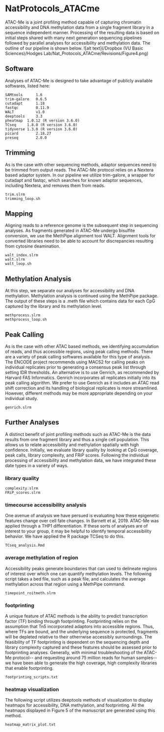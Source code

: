 # NatProtocols_ATACme
ATAC-Me is a joint profiling method capable of capturing chromatin accessibility and DNA methylation data from a single fragment library in a sequence independent manner. Processing of the resulting data is based on initial steps shared with many next generation sequencing pipelines followed by parallel analyses for accessibility and methylation data. The outline of our pipeline is shown below. 
![alt text](/Dropbox (VU Basic Sciences)/Hodges Lab/Nat_Protocols_ATACme/Revisions/Figure4.png)
## Software
Analyses of ATAC-Me is designed to take advantage of publicly available softwares, listed here: 
```
SAMtools      1.6
trim-galore   0.6.5 
cutadapt      1.18 
fastqc        0.11.9 
WALT          v1.0
deeptools     3.3
pheatmap  1.0.12 (R version 3.6.0)
TCseq     1.8.0 (R version 3.6.0)
tidyverse 1.3.0 (R version 3.6.0)
picard        2.18.27
preseq        2.0.0
```
## Trimming
As is the case with other sequencing methods, adaptor sequences need to be trimmed from output reads. The ATAC-Me protocol relies on a Nextera based adaptor system. In our pipeline we utilize trim-galore, a wrapper for cutadapt and fastqc, which searches for known adaptor sequences, including Nextera, and removes them from reads. 
```
trim.slrm
trimming_loop.sh
```
## Mapping
Aligning reads to a reference genome is the subsequent step in sequencing analyses. As fragments generated in ATAC-Me undergo bisulfite conversion, we use the MethPipe alignment tool WALT. Alignment tools for converted libraries need to be able to account for discrepancies resulting from cytosine deamination.
```
walt_index.slrm
walt.slrm
walt_loop.sh
```
## Methylation Analysis
At this step, we separate our analyses for accessibility and DNA methylation. Methylation analysis is continued using the MethPipe package. The output of these steps is a .meth file which contains data for each CpG captured by the library and its methylation level. 
```
methprocess.slrm
methprocess_loop.sh
```
## Peak Calling
As is the case with other ATAC based methods, we identifying accumulation of reads, and thus accessible regions, using peak calling methods. There are a variety of peak calling softwares available for this type of analysis. The ENCODE project recommends using MACS2 for calling peaks on individual replicates prior to generating a consensus peak list through setting IDR thresholds. An alternative is to use Genrich, as recommended by  Harvard FAS Informatics. Genrich incorporates all replicates initially into its peak calling algorithm. We prefer to use Genrich as it includes an ATAC read shift correction and its handling of biological replicates is more streamlined. However, different methods may be more appropriate depending on your individual study. 
```
genrich.slrm
```
## Further Analyses
A distinct benefit of joint profiling methods such as ATAC-Me is the data results from one fragment library and thus a single cell population. This allows us to relate accessibility and methylation spatially with high confidence. Initially, we evaluate library quality by looking at CpG coverage, peak calls, library complexity, and FRiP scores. Following the individual processing of accessibility and methylation data, we have integrated these date types in a variety of ways.
### library quality
```
complexity.slrm
FRiP_scores.slrm
```
### timecourse accessibility analysis
One avenue of analysis we have persued is evaluating how these epigenetic features change over cell fate changes. In Barnett et al, 2019. ATAC-Me was applied through a THP1 differentiation. If these sorts of analyses are of interest to your group, it may be helpful to identify temporal accessibility behavior. We have applied the R package TCSeq to do this. 
```
TCseq_analysis.Rmd
```
### average methylation of region
Accessibility peaks generate boundaries that can used to delineate regions of interest over which one can quantify methylation levels. The following script takes a bed file, such as a peak file, and calculates the average methylation across that region using a MethPipe command. 
```
timepoint_roitmeth.slrm
```
### footprinting
A unique feature of ATAC methods is the ability to predict transcription factor (TF) binding through footprinting. Footprinting relies on the assumption that Tn5 incorporated adaptors into accessible regions. Thus, where TFs are bound, and the underlying sequence is protected, fragments will be depleted relative to their otherrwise accessibly surroundings. The feasibility of TF footprinting is dependent on the sequencing depth and library complexity captured and these features should be assessed prior to footprinting analyses. Generally, with minimal troubleshooting of the ATAC-Me protocol-- and requesting around 75 million reads for human samples-- we have been able to generate the high coverage, high complexity libraries that enable footprinting.
```
footprinting_scripts.txt
```
### heatmap visualization
The following script utilizes deeptools methods of visualization to display heatmaps for accessibility, DNA methylation, and footprinting. All the heatmaps displayed in Figure 5 of the manuscript are generated using this method. 
```
heatmap_matrix_plot.txt
```
